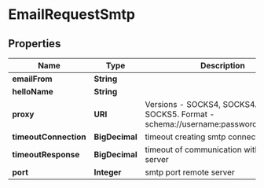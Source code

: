 

# EmailRequestSmtp

## Properties

Name | Type | Description | Notes
------------ | ------------- | ------------- | -------------
**emailFrom** | **String** |  |  [optional]
**helloName** | **String** |  |  [optional]
**proxy** | **URI** | Versions - SOCKS4, SOCKS4A and SOCKS5. Format -  schema://username:password@host:port.  |  [optional]
**timeoutConnection** | **BigDecimal** | timeout creating smtp connection |  [optional]
**timeoutResponse** | **BigDecimal** | timeout of communication with smtp server |  [optional]
**port** | **Integer** | smtp port remote server |  [optional]




